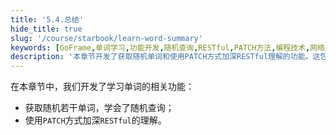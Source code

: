 ```yaml
---
title: '5.4.总结'
hide_title: true
slug: '/course/starbook/learn-word-summary'
keywords: [GoFrame,单词学习,功能开发,随机查询,RESTful,PATCH方法,编程技术,网络应用,API接口,软件工程]
description: '本章节开发了获取随机单词和使用PATCH方式加深RESTful理解的功能。这包括随机查询技术，以及通过实践提升对RESTful架构的理解，帮助用户在单词学习过程中应用和掌握相关编程技术。'
---
```

在本章节中，我们开发了学习单词的相关功能：
 - 获取随机若干单词，学会了随机查询；
 - 使用`PATCH`方式加深`RESTful`的理解。